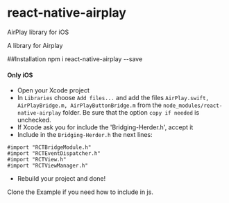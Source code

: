 # react-native-airplay
AirPlay library for iOS


A library for Airplay

##Installation
npm i react-native-airplay --save

#### Only iOS

  - Open your Xcode project
  - In `Libraries` choose `Add files...` and add the files `AirPlay.swift, AirPlayBridge.m, AirPlayButtonBridge.m` from the `node_modules/react-native-airplay` folder. Be sure that the option `copy if needed` is unchecked.
  - If Xcode ask you for include the 'Bridging-Herder.h', accept it
  - Include in the `Bridging-Herder.h` the next lines: 
  ```
  #import "RCTBridgeModule.h"
  #import "RCTEventDispatcher.h"
  #import "RCTView.h"
  #import "RCTViewManager.h"
  ```
  
  - Rebuild your project and done!
  
  
  Clone the Example if you need how to include in js.
  
  

